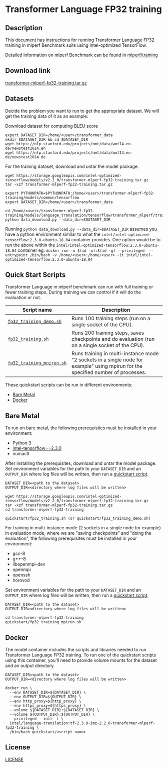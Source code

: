 <!--- 0. Title -->
# Transformer Language FP32 training

<!-- 10. Description -->
## Description

This document has instructions for running Transformer Language FP32 training in mlperf
Benchmark suits using Intel-optimized TensorFlow.

Detailed information on mlperf Benchmark can be found in [mlperf/training](https://github.com/mlperf/training/tree/master/translation/tensorflow/transformer)

<!--- 20. Download link -->
## Download link

[transformer-mlperf-fp32-training.tar.gz](https://storage.googleapis.com/intel-optimized-tensorflow/models/v2_2_0/transformer-mlperf-fp32-training.tar.gz)

<!--- 30. Datasets -->
## Datasets

Decide the problem you want to run to get the appropriate dataset.
We will get the training data of it as an example:

Download dataset for computing BLEU score
```
export DATASET_DIR=/home/<user>/transformer_data
mkdir $DATASET_DIR && cd $DATASET_DIR
wget https://nlp.stanford.edu/projects/nmt/data/wmt14.en-de/newstest2014.en
wget https://nlp.stanford.edu/projects/nmt/data/wmt14.en-de/newstest2014.de
```

For the training dataset, download and untar the model package.    
```
wget https://storage.googleapis.com/intel-optimized-tensorflow/models/v2_2_0/transformer-mlperf-fp32-training.tar.gz
tar -xzf transformer-mlperf-fp32-training.tar.gz

export PYTHONPATH=$PYTHONPATH:/home/<user>/transformer-mlperf-fp32-training/models/common/tensorflow
export DATASET_DIR=/home/<user>/transformer_data
    
cd /home/<user>/transformer-mlperf-fp32-training/models/language_translation/tensorflow/transformer_mlperf/training/fp32/transformer
python data_download.py --data_dir=$DATASET_DIR
```

Running `python data_download.py --data_dir=$DATASET_DIR` assumes you have a python environment similar to what the `intel/intel-optimized-tensorflow:2.3.0-ubuntu-18.04` container provides. One option would be to run the above within the `intel/intel-optimized-tensorflow:2.3.0-ubuntu-18.04` container eg: `docker run -u $(id -u):$(id -g) --privileged  --entrypoint /bin/bash -v /home/<user>:/home/<user> -it intel/intel-optimized-tensorflow:2.3.0-ubuntu-18.04`


<!--- 40. Quick Start Scripts -->
## Quick Start Scripts

Transformer Language in mlperf benchmark can run with full training or
fewer training steps. During training we can control if it will do the evaluation
or not.

| Script name | Description |
|-------------|-------------|
| [`fp32_training_demo.sh`](fp32_training_demo.sh) | Runs 100 training steps (run on a single socket of the CPU). |
| [`fp32_training.sh`](fp32_training.sh) | Runs 200 training steps, saves checkpoints and do evaluation (run on a single socket of the CPU). |
| [`fp32_training_mpirun.sh`](fp32_training_mpirun.sh) | Runs training in multi-instance mode "2 sockets in a single node for example" using mpirun for the specified number of processes. |

These quickstart scripts can be run in different environments:
* [Bare Metal](#bare-metal)
* [Docker](#docker)

<!--- 50. Bare Metal -->
## Bare Metal

To run on bare metal, the following prerequisites must be installed in your environment:
* Python 3
* [intel-tensorflow==2.3.0](https://pypi.org/project/intel-tensorflow/)
* numactl

After installing the prerequisites, download and untar the model package.
Set environment variables for the path to your `DATASET_DIR` and an
`OUTPUT_DIR` where log files will be written, then run a 
[quickstart script](#quick-start-scripts).

```
DATASET_DIR=<path to the dataset>
OUTPUT_DIR=<directory where log files will be written>

wget https://storage.googleapis.com/intel-optimized-tensorflow/models/v2_2_0/transformer-mlperf-fp32-training.tar.gz
tar -xzf transformer-mlperf-fp32-training.tar.gz
cd transformer-mlperf-fp32-training

quickstart/fp32_training.sh (or quickstart/fp32_training_demo.sh)
```

For training in multi-instance mode (2 sockets in a single node for example) in evaluation mode,
where we are "saving checkpoints" and "doing the evaluation", the following prerequisites must be installed in your environment:
* gcc-8
* g++-8
* libopenmpi-dev
* openmpi
* openssh
* horovod

Set environment variables for the path to your `DATASET_DIR` and an
`OUTPUT_DIR` where log files will be written, then run a
[quickstart script](#quick-start-scripts).

```
DATASET_DIR=<path to the dataset>
OUTPUT_DIR=<directory where log files will be written>

cd transformer-mlperf-fp32-training
quickstart/fp32_training_mpirun.sh
```

<!--- 60. Docker -->
## Docker

The model container includes the scripts and libraries needed to run 
Transformer Language FP32 training. To run one of the quickstart scripts 
using this container, you'll need to provide volume mounts for the dataset 
and an output directory.

```
DATASET_DIR=<path to the dataset>
OUTPUT_DIR=<directory where log files will be written>

docker run \
  --env DATASET_DIR=${DATASET_DIR} \
  --env OUTPUT_DIR=${OUTPUT_DIR} \
  --env http_proxy=${http_proxy} \
  --env https_proxy=${https_proxy} \
  --volume ${DATASET_DIR}:${DATASET_DIR} \
  --volume ${OUTPUT_DIR}:${OUTPUT_DIR} \
  --privileged --init -t \
  intel/language-translation:tf-2.3.0-imz-2.2.0-transformer-mlperf-fp32-training \
  /bin/bash quickstart/<script name>
```

<!--- 80. License -->
## License

[LICENSE](/LICENSE)

